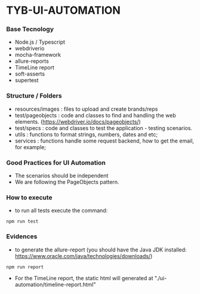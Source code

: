 # TYB-UI-AUTOMATION

### Base Tecnology
- Node.js / Typescript
- webdriverio
- mocha-framework
- allure-reports
- TimeLine report
- soft-asserts
- supertest

### Structure / Folders
- resources/images : files to upload and create brands/reps
- test/pageobjects : code and classes to find and handling the web elements. (https://webdriver.io/docs/pageobjects/)
- test/specs : code and classes to test the application - testing scenarios.
- utils : functions to format strings, numbers, dates and etc;
- services : functions handle some request backend, how to get the email, for example;

### Good Practices for UI Automation 
- The scenarios should be independent
- We are following the PageObjects pattern.

### How to execute
- to run all tests execute the command:
```
npm run test
```

### Evidences
- to generate the allure-report (you should have the Java JDK installed: https://www.oracle.com/java/technologies/downloads/)
```
npm run report
```
- For the TimeLine report, the static html will generated at "./ui-automation/timeline-report.html"